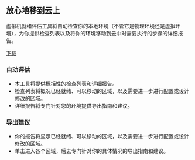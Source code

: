 <properties linkid="vm-readiness-assessment" urlDisplayName="Azure 虚拟机就绪评估" pageTitle="Azure 虚拟机就绪评估" metaKeywords="Azure 虚拟机就绪评估" description="Azure 虚拟机就绪评估" metaCanonical="" services="downloads" documentationCenter="downloads" title="Azure 虚拟机就绪评估" authors="ACom" solutions="" manager="" editor="Haifeng Liu" />
<tags ms.service="downloads"
    ms.date="11/22/2014"
    wacn.date="04/11/2015"
    />

<div>
  <H2>放心地移到云上</H2>
  <p>虚拟机就绪评估工具将自动检查你的本地环境（不管它是物理环境还是虚拟环境），为你提供检查列表以及将你的环境移动到云中时需要执行的步骤的详细报告。</p>
  <p><A href="http://go.microsoft.com/fwlink/?linkid=391029&clcid=0x804">下载</A></p>
</div>
<div>
  <h3>自动评估</h3>
  <UL>
    <LI>本工具将提供概括性的检查列表和详细报告。</LI>
    <LI>检查列表将概况已经就绪、可以移动的区域，以及需要进一步进行配置或设计修改的区域。</LI>
    <LI>详细报告将专门针对您的环境提供导出指南和建议。</LI>
  </UL>
  <h3>导出建议</h3>
  <UL>
    <LI>你的报告将显示已经就绪、可以移动的区域，以及需要进一步进行配置或设计修改的区域。</LI>
    <LI>单击进入各个区域，后去专门针对你的具体情况的导出指南和建议。</LI>
  </UL>
</div>
